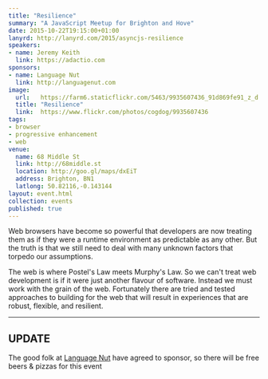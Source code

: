 ```yaml
---
title: "Resilience"
summary: "A JavaScript Meetup for Brighton and Hove"
date: 2015-10-22T19:15:00+01:00
lanyrd: http://lanyrd.com/2015/asyncjs-resilience
speakers:
- name: Jeremy Keith
  link: https://adactio.com
sponsors:
- name: Language Nut
  link: http://languagenut.com
image:
  url:   https://farm6.staticflickr.com/5463/9935607436_91d869fe91_z_d.jpg
  title: "Resilience"
  link:  https://www.flickr.com/photos/cogdog/9935607436
tags:
- browser
- progressive enhancement
- web
venue:
  name: 68 Middle St
  link: http://68middle.st
  location: http://goo.gl/maps/dxEiT
  address: Brighton, BN1
  latlong: 50.82116,-0.143144
layout: event.html
collection: events
published: true
---
```


Web browsers have become so powerful that developers are now treating them as if they were a runtime environment as predictable as any other. But the truth is that we still need to deal with many unknown factors that torpedo our assumptions.

The web is where Postel's Law meets Murphy's Law. So we can't treat web development is if it were just another flavour of software. Instead we must work with the grain of the web. Fortunately there are tried and tested approaches to building for the web that will result in experiences that are robust, flexible, and resilient.

---

## UPDATE

The good folk at [Language Nut](http://languagenut.com) have agreed to sponsor, so there will be free beers & pizzas for this event
